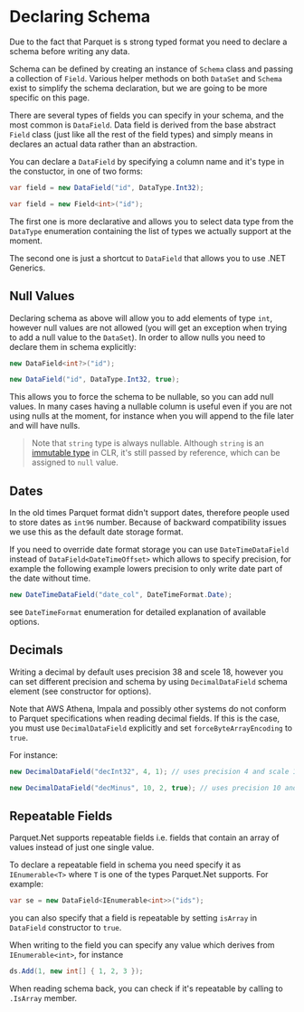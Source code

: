 # Declaring Schema

Due to the fact that Parquet is s strong typed format you need to declare a schema before writing any data.

Schema can be defined by creating an instance of `Schema` class and passing a collection of `Field`. Various helper methods on both `DataSet` and `Schema` exist to simplify the schema declaration, but we are going to be more specific on this page.

There are several types of fields you can specify in your schema, and the most common is `DataField`. Data field is derived from the base abstract `Field` class (just like all the rest of the field types) and simply means in declares an actual data rather than an abstraction.

You can declare a `DataField` by specifying a column name and it's type in the constuctor, in one of two forms:

```csharp
var field = new DataField("id", DataType.Int32);

var field = new Field<int>("id");
```

The first one is more declarative and allows you to select data type from the `DataType` enumeration containing the list of types we actually support at the moment.

The second one is just a shortcut to `DataField` that allows you to use .NET Generics.

## Null Values

Declaring schema as above will allow you to add elements of type `int`, however null values are not allowed (you will get an exception when trying to add a null value to the `DataSet`). In order to allow nulls you need to declare them in schema explicitly:

```csharp
new DataField<int?>("id");

new DataField("id", DataType.Int32, true);
```

This allows you to force the schema to be nullable, so you can add null values. In many cases having a nullable column is useful even if you are not using nulls at the moment, for instance when you will append to the file later and will have nulls.

> Note that `string` type is always nullable. Although `string` is an [immutable type](https://docs.microsoft.com/en-us/dotnet/csharp/programming-guide/strings/) in CLR, it's still passed by reference, which can be assigned to `null` value.

## Dates

In the old times Parquet format didn't support dates, therefore people used to store dates as `int96` number. Because of backward compatibility issues we use this as the default date storage format.

If you need to override date format storage you can use `DateTimeDataField` instead of `DataField<DateTimeOffset>` which allows to specify precision, for example the following example lowers precision to only write date part of the date without time.

```csharp
new DateTimeDataField("date_col", DateTimeFormat.Date);
```

see `DateTimeFormat` enumeration for detailed explanation of available options.

## Decimals

Writing a decimal by default uses precision 38 and scele 18, however you can set different precision and schema by using `DecimalDataField` schema element (see constructor for options).

Note that AWS Athena, Impala and possibly other systems do not conform to Parquet specifications when reading decimal fields. If this is the case, you must use `DecimalDataField` explicitly and set `forceByteArrayEncoding` to `true`.

For instance:

```csharp
new DecimalDataField("decInt32", 4, 1); // uses precision 4 and scale 1

new DecimalDataField("decMinus", 10, 2, true); // uses precision 10 and scale 2, and enforces legacy decimal encoding that Impala understands
```

## Repeatable Fields

Parquet.Net supports repeatable fields i.e. fields that contain an array of values instead of just one single value.

To declare a repeatable field in schema you need specify it as `IEnumerable<T>` where `T` is one of the types Parquet.Net supports. For example:

```csharp
var se = new DataField<IEnumerable<int>>("ids");
```

you can also specify that a field is repeatable by setting `isArray` in `DataField` constructor to `true`.

When writing to the field you can specify any value which derives from `IEnumerable<int>`, for instance

```csharp
ds.Add(1, new int[] { 1, 2, 3 });
```

When reading schema back, you can check if it's repeatable by calling to `.IsArray` member. 